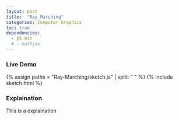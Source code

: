 ```yaml
---
layout: post
title:  "Ray Marching"
categories: Computer Graphics
toc: true
dependencies:
  - p5.min
  # - mathjax
---
```


### Live Demo

{% assign paths = "Ray-Marching/sketch.js" | split: " " %}
{% include sketch.html %}

### Explaination
This is a explaination